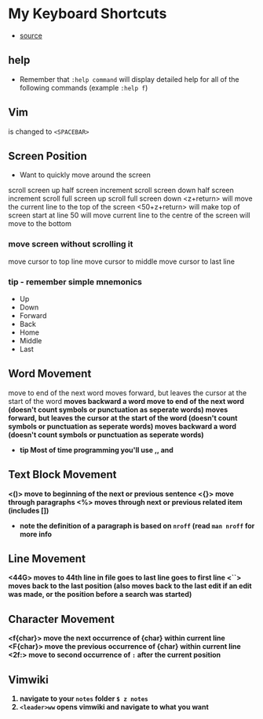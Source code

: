 # My Keyboard Shortcuts
* [source](https://medium.com/usevim/vim-101-quick-movement-c12889e759e0)

## help
* Remember that `:help command` will display detailed help for all of the
  following commands (example `:help f`)

## Vim
<LEADER> is changed to `<SPACEBAR>`

## Screen Position
* Want to quickly move around the screen

<C-u> scroll screen up half screen increment
<C-d> scroll screen down half screen increment
<C-f> scroll full screen up
<C-b> scroll full screen down
<z+return> will move the current line to the top of the screen
<50+z+return> will make top of screen start at line 50
<z> will move current line to the centre of the screen
<z- > will move to the bottom

### move screen without scrolling it
<shift-H> move cursor to top line
<shift-M> move cursor to middle
<shift-L> move cursor to last line

### tip - remember simple mnemonics
* Up
* Down
* Forward
* Back
* Home
* Middle
* Last

## Word Movement
<e> move to end of the next word
<w> moves forward, but leaves the cursor at the start of the word
<b> moves backward a word
<E> move to end of the next word (doesn't count symbols or punctuation as
seperate words)
<W> moves forward, but leaves the cursor at the start of the word (doesn't count symbols or punctuation as seperate words)
<B> moves backward a word (doesn't count symbols or punctuation as seperate words)
* tip Most of time programming you'll use <E>,<W>, and <B>

## Text Block Movement
<()> move to beginning of the next or previous sentence
<{}> move through paragraphs
<%> moves through next or previous related item (includes [])

* **note** the definition of a paragraph is based on `nroff` (read `man nroff` for more info

## Line Movement
<44G> moves to 44th line in file
<G> goes to last line
<gg> goes to first line
<``> moves back to the last position (also moves back to the last edit if an
edit was made, or the position before a search was started)

## Character Movement
<f{char}> move the next occurrence of {char} within current line
<F{char}> move the previous occurrence of {char} within current line
<2f:> move to second occurrence of `:` after the current position

## Vimwiki
1. navigate to your `notes` folder `$ z notes`
2. `<leader>ww` opens vimwiki and navigate to what you want

